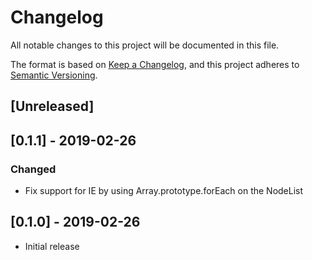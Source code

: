 # Changelog
All notable changes to this project will be documented in this file.

The format is based on [Keep a Changelog](https://keepachangelog.com/en/1.0.0/),
and this project adheres to [Semantic Versioning](https://semver.org/spec/v2.0.0.html).

## [Unreleased]

## [0.1.1] - 2019-02-26
### Changed
 - Fix support for IE by using Array.prototype.forEach on the NodeList
 
## [0.1.0] - 2019-02-26
 - Initial release
